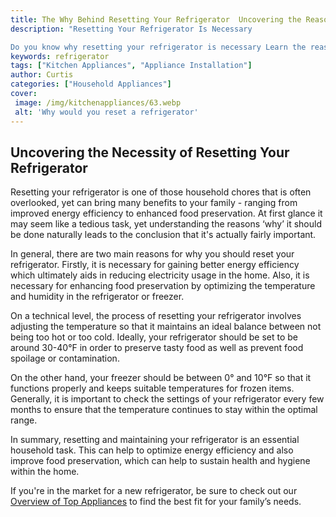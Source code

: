 ```yaml
---
title: The Why Behind Resetting Your Refrigerator  Uncovering the Reasons Why
description: "Resetting Your Refrigerator Is Necessary

Do you know why resetting your refrigerator is necessary Learn the reasons behind why its so important and get tips for how to reset your appliance correctly in this blog post"
keywords: refrigerator
tags: ["Kitchen Appliances", "Appliance Installation"]
author: Curtis
categories: ["Household Appliances"]
cover: 
 image: /img/kitchenappliances/63.webp
 alt: 'Why would you reset a refrigerator'
---
```

## Uncovering the Necessity of Resetting Your Refrigerator
Resetting your refrigerator is one of those household chores that is often overlooked, yet can bring many benefits to your family - ranging from improved energy efficiency to enhanced food preservation. At first glance it may seem like a tedious task, yet understanding the reasons ‘why’ it should be done naturally leads to the conclusion that it's actually fairly important. 

In general, there are two main reasons for why you should reset your refrigerator. Firstly, it is necessary for gaining better energy efficiency which ultimately aids in reducing electricity usage in the home. Also, it is necessary for enhancing food preservation by optimizing the temperature and humidity in the refrigerator or freezer. 

On a technical level, the process of resetting your refrigerator involves adjusting the temperature so that it maintains an ideal balance between not being too hot or too cold. Ideally, your refrigerator should be set to be around 30-40°F in order to preserve tasty food as well as prevent food spoilage or contamination. 

On the other hand, your freezer should be between 0° and 10°F so that it functions properly and keeps suitable temperatures for frozen items. Generally, it is important to check the settings of your refrigerator every few months to ensure that the temperature continues to stay within the optimal range. 

In summary, resetting and maintaining your refrigerator is an essential household task. This can help to optimize energy efficiency and also improve food preservation, which can help to sustain health and hygiene within the home. 

If you're in the market for a new refrigerator, be sure to check out our [Overview of Top Appliances](./pages/appliance-overview) to find the best fit for your family’s needs.
